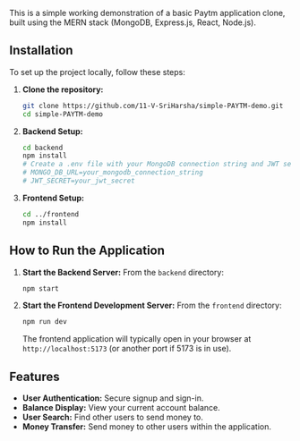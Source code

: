 This is a simple working demonstration of a basic Paytm application clone, built using the MERN stack (MongoDB, Express.js, React, Node.js).

## Installation

To set up the project locally, follow these steps:

1.  **Clone the repository:**
    ```bash
    git clone https://github.com/11-V-SriHarsha/simple-PAYTM-demo.git
    cd simple-PAYTM-demo
    ```

2.  **Backend Setup:**
    ```bash
    cd backend
    npm install
    # Create a .env file with your MongoDB connection string and JWT secret
    # MONGO_DB_URL=your_mongodb_connection_string
    # JWT_SECRET=your_jwt_secret
    ```

3.  **Frontend Setup:**
    ```bash
    cd ../frontend
    npm install
    ```

## How to Run the Application

1.  **Start the Backend Server:**
    From the `backend` directory:
    ```bash
    npm start
    ```

2.  **Start the Frontend Development Server:**
    From the `frontend` directory:
    ```bash
    npm run dev
    ```
    The frontend application will typically open in your browser at `http://localhost:5173` (or another port if 5173 is in use).

## Features

*   **User Authentication:** Secure signup and sign-in.
*   **Balance Display:** View your current account balance.
*   **User Search:** Find other users to send money to.
*   **Money Transfer:** Send money to other users within the application.
